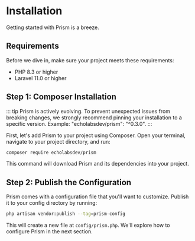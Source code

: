 # Installation

Getting started with Prism is a breeze.

## Requirements

Before we dive in, make sure your project meets these requirements:

- PHP 8.3 or higher
- Laravel 11.0 or higher

## Step 1: Composer Installation

::: tip
Prism is actively evolving. To prevent unexpected issues from breaking changes, we strongly recommend pinning your installation to a specific version. Example: "echolabsdev/prism": "^0.3.0".
:::

First, let's add Prism to your project using Composer. Open your terminal, navigate to your project directory, and run:

```bash
composer require echolabsdev/prism
```

This command will download Prism and its dependencies into your project.

## Step 2: Publish the Configuration

Prism comes with a configuration file that you'll want to customize. Publish it to your config directory by running:

```bash
php artisan vendor:publish --tag=prism-config
```

This will create a new file at `config/prism.php`. We'll explore how to configure Prism in the next section.
